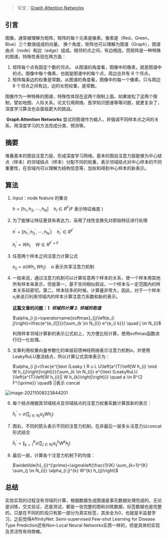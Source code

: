 > 论文：[Graph Attention Networks](https://arxiv.org/pdf/1710.10903.pdf)
>
> 

## 引言

​		图像，通常被理解为矩阵，矩阵的每个元素是像素，像素是（Red，Green，Blue）三个数值组成的向量。
换个角度，矩阵也可以理解为图谱（Graph），图谱由点（node）和边（edge）组成。相邻的点之间，有边相连。而矩阵是一种特殊的图谱，特殊性表现在两方面：

1. 矩阵每个点有固定个数的邻点。 从图谱的角度看，图像中的像素，就是图谱中的点。图像中每个像素，也就是图谱中的每个点，周边总共有 8 个邻点。
2. 矩阵每条边的权重是常数。从图谱的角度看，图像中的每一个像素，只与周边 8 个邻点之间有边，边的长短权重，是常数。



​		图像作为一种特殊的图谱，特殊性体现在这两个限制上面。如果放松了这两个限制，譬如地图、人际关系，论文引用网络、医学知识图谱等等问题，就更复杂了，深度学习算法也会面临更大的挑战。

​		**Graph Attention Networks** 尝试将图谱作为输入，并强调不同样本点之间的关系，用深度学习的方法完成分类、预测等。


## 摘要

​		堆叠基本的图自注意力层，形成深度学习网络。基本的图自注意力层能够为中心结点（样本）的邻域结点（样本）分配不同的权重，表示邻域结点对中心样本的不同重要性，在空域内可以理解为结构信息等，加权和得到中心样本的新表示。

## 算法

1. Input：node feature 的集合

    $h=\left[h_{1}, h_{2}, \cdots, h_{N}\right] \quad h_{i} \in R^{F}(F$ 表示特征维度 $)$

2. 为了能够让特征更具有表达力，采用了线性变换先对原始特征进行处理

    $h^{\prime}=\left[h_{1}^{\prime}, h_{2}^{\prime}, \cdots, h_{N}^{\prime}\right] \quad h_{i}^{\prime} \in R^{F^{\prime}}$

    $h_{i}^{\prime}=W h_{i} \quad W \in R^{F^{\prime} \times F}$

3. 任意两个样本之间注意力计算公式

    $e_{i j}=a\left(W h_{i}, W h_{j}\right) \quad a$ 表示共享注意力机制

4. 一般来说，通过注意力机制可以计算任意两个样本的关系，使一个样本用其他所有样本来表示，但是第一，基于空间相似假设，一个样本与一定范围内的样本关系较密切，第二，样本较多的时候，计算量非常大。因此，对于一个样本$x_i$来说只利用邻域内的样本计算注意力系数和新的表示。

    **这篇文章的问题：*1. 邻域的计算	2. 邻域的取值***

    

    $\alpha_{i j}=\operatorname{softmax}_{j}\left(e_{i j}\right)=\frac{e^{e_{l]}}}{\sum_{k \in N_{i}} e^{e_{i k}}} \quad j \in N_{i}$

    利用样本邻域计算新的表示公式如上，为方便比较计算，使用softmax函数进行归一化处理。

5. 文章利用权重向量参数化的单层前馈神经网络表示注意力机制$a$，并使用LeakyRuLU激活结点，所以计算公式具体表示为：

    $\alpha_{i j}=\frac{e^{\text {Leaky } R u L U\left(a^{T}\left[W h_{i} \mid W h_{j}\right]\right)}}{\sum_{k \in N_{i}} e^{\text {LeakyRuLU }\left(a^{T}\left[W h_{i}|| W h_{k}\right]\right)}} \quad a \in R^{2 F^{\prime}} \quad$ ||表示 concat

![image-20211008223844201](https://cdn.jsdelivr.net/gh/Zhangxin98/Note@main/img/202110082238364.png)

6. 每个结点根据其邻域结点及邻域结点的注意力权重系数计算其新的表示：

    $\widetilde{h}_{i}^{\prime}=\sigma\left(\sum_{j \in N_{i}} \alpha_{i j} W h_{j}\right)$

7. 图右，不同的箭头表示不同的注意力机制，在非最后一层多头注意力以concat形式结合

    $\widetilde{h}_{i}^{\prime}=\|_{k=1}^{K} \sigma\left(\sum_{j \in N_{i}} \alpha_{i j}^{k} W^{k} h_{j}\right)$

8. 最后一层，计算各个注意力机制下的均值：

    $\widetilde{h}_{i}^{\prime}=\sigma\left(\frac{1}{K} \sum_{k=1}^{K} \sum_{j \in N_{i}} \alpha_{i j}^{k} W^{k} h_{j}\right)$

## 总结

实验实现的过程没有邻域的计算，根据数据生成图谱是事先数据处理完成的，无论是训练，交叉验证，还是测试，都是一张完整的图和训练数据，标签数据也是完整的，只是在不同的阶段只有那一部分为真实标签，其余全为0，也就是半监督学习，之前觉得AffinityNet: Semi-supervised Few-shot Learning for Disease Type Prediction还有Non-Local Neural Networks实质一样的，但是具体的实现及灵活性有待商榷。

